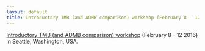 ```yaml
---
layout: default
title: Introductory TMB (and ADMB comparison) workshop (February 8 - 12 2016)
---
```


[Introductory TMB (and ADMB comparison) workshop](admb-tmb-announcement.pdf) (February 8 - 12 2016) in Seattle, Washington, USA.
